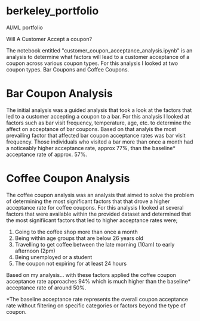 # berkeley_portfolio
AI/ML portfolio

Will A Customer Accept a coupon?

The notebook entitled "customer_coupon_acceptance_analysis.ipynb" is an analysis to determine what factors will lead to a customer acceptance of a coupon across various coupon types.  For this analysis I looked at two coupon types.  Bar Coupons and Coffee Coupons.  

# Bar Coupon Analysis
The initial analysis was a guided analysis that took a look at the factors that led to a customer accepting a coupon to a bar.  For this analysis I looked at factors such as bar visit frequency, temperature, age, etc. to determine the affect on acceptance of bar coupons.  Based on that analyis the most prevailing factor that affected bar coupon acceptance rates was bar visit frequency.  Those individuals who visited a bar more than once a month had a noticeably higher acceptance rate, approx 77%, than the baseline* acceptance rate of approx. 57%. 

# Coffee Coupon Analysis

The coffee coupon analysis was an analysis that aimed to solve the problem of determining the most significant factors that that drove a higher acceptance rate for coffee coupons.  For this analysis I looked at several factors that were available within the provided dataset and determined that the most signifiicant factors that led to higher acceptance rates were;

1. Going to the coffee shop more than once a month
2. Being within age groups that are below 26 years old
3. Travelling to get coffee between the late morning (10am) to early afternoon (2pm)
4. Being unemployed or a student
5. The coupon not expiring for at least 24 hours  

Based on my analysis... with these factors applied the coffee coupon acceptance rate approaches 94% which is much higher than the baseline* acceptance rate of around 50%.

*The baseline acceptance rate represents the overall coupon acceptance rate without filtering on specific categories or factors beyond the type of coupon.




